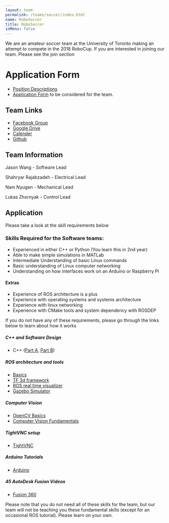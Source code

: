 ```yaml
---
layout: team
permalink: /teams/soccer/index.html
name: RoboSoccer
title: RoboSoccer
inMenu: false
---
```

We are an amateur soccer team at the University of Toronto making an attempt to compete in the 2018 RoboCup. If you are interested in joining our team. Please see the join section

# Application Form
- [Position Descriptions](https://docs.google.com/document/d/1BRW8Yy9hYQix4jPiH-h9IGgB-WI3EY-ORngu0wuO0I4/edit#heading=h.psut0c1hptr)
- [Application Form](https://docs.google.com/forms/d/e/1FAIpQLSfNVsrOJ_nnYgjDqINVgbXt_oHVTZMs3i8i2qSVGLBJYF-PVA/viewform) to be considered for the team.

## Team Links
- [Facebook Group](https://www.facebook.com/groups/universityoftorontorobosoccer/)
- [Google Drive](https://drive.google.com/drive/folders/0B8OHQTLVTR6GTnlfRkFGZk5EQVU?usp=sharing)
- [Calender](https://calendar.google.com/calendar/ical/soccer%40utra.ca/public/basic.ics)
- [Github](https://github.com/utra-robosoccer)

## Team Information
Jason Wang - Software Lead

Shahryar Rajabzadeh - Electrical Lead

Nam Nyugen - Mechanical Lead

Lukas Zhornyak - Control Lead

## Application
Please take a look at the skill requirements below

### Skills Required for the Software teams:

- Experienced in either C++ or Python (You learn this in 2nd year)
- Able to make simple simulations in MATLab
- Intermediate Understanding of basic Linux commands
- Basic understanding of Linux computer networking
- Understanding on how interfaces work on an Arduino or Raspberry Pi

#### Extras
- Experience of ROS architecture is a plus
- Experience with operating systems and systems architecture
- Experience with linux networking
- Experience with CMake tools and system dependency with ROSDEP

If you do not have any of these requirements, please go through the links below to learn about how it works

##### C++ and Software Design
- C++ ([Part A](https://www.coursera.org/learn/c-plus-plus-a), [Part B](https://www.coursera.org/learn/c-plus-plus-b))

##### ROS architecture and tools
- [Basics](http://wiki.ros.org/ROS/Tutorials)
- [TF 3d framework](http://wiki.ros.org/tf)
- [ROS real time visualizer](http://wiki.ros.org/rosviz)
- [Gazebo Simulator](http://wiki.ros.org/gazebo)

##### Computer Vision
- [OpenCV Basics](http://docs.opencv.org/2.4/doc/tutorials/tutorials.html)
- [Computer Vision Fundamentals](https://www.udacity.com/course/introduction-to-computer-vision--ud810)

##### TightVNC setup
- [TightVNC](https://www.digitalocean.com/community/tutorials/how-to-install-and-configure-vnc-on-ubuntu-14-04)

##### Arduino Tutorials
- [Arduino](https://www.arduino.cc/en/Tutorial/HomePage)

##### 45 AutoDesk Fusion Videos
- [Fusion 360](https://academy.autodesk.com/software/fusion-360)

Please note that you do not need all of these skills for the team, but our team will not be teaching you these fundamental skills (except for an occasional ROS tutorial). Please learn on your own.


